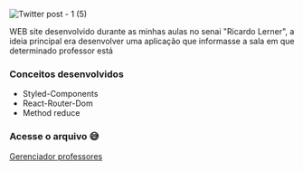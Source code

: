 ![Twitter post - 1 (5)](https://user-images.githubusercontent.com/94193637/189236472-aaf73f55-e58a-49cc-bf8b-838ef6b9a1a4.png)


WEB site desenvolvido durante as minhas aulas no senai "Ricardo Lerner", a ideia principal era desenvolver uma aplicação que informasse 
a sala em que determinado professor está

### Conceitos desenvolvidos
- Styled-Components
- React-Router-Dom
- Method reduce

### Acesse o arquivo :sweat_smile:

<a href=https://gerenciador-ambiente-react.vercel.app/>Gerenciador professores</a>

